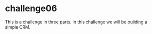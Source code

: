 # challenge06

This is a challenge in three parts. In this challenge we will be building a simple CRM.